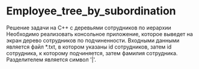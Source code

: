 # Employee_tree_by_subordination
Решение задачи на C++ с деревьями сотрудников по иерархии
Необходимо реализовать консольное приложение, которое выведет на экран дерево сотрудников по подчиненности. Входными данными является файл *.txt, в котором указаны id сотрудников, затем id сотрудника, к которому подчиняется, затем фамилия сотрудника. Разделителем является символ '|'.

